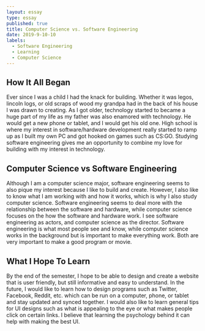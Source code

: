 ```yaml
---
layout: essay
type: essay
published: true
title: Computer Science vs. Software Engineering
date: 2019-9-10-10
labels:
  - Software Engineering
  - Learning
  - Computer Science
---
```

## **How It All Began**
Ever since I was a child I had the knack for building. Whether it was legos, lincoln logs, or old scraps of wood my grandpa had in the back of his house I was drawn to creating. As I got older, technology started to became a huge part of my life as my father was also enamored with technology. He would get a new phone or tablet, and I would get his old one. High school is where my interest in software/hardware development really started to ramp up as I built my own PC and got hooked on games such as CS:GO. Studying software engineering gives me an opportunity to combine my love for building with my interest in technology.

## **Computer Science vs Software Engineering**
Although I am a computer science major, software engineering seems to also pique my interest because I like to build and create. However, I also like to know what I am working with and how it works, which is why I also study computer science. Software engineering seems to deal more with the relationship between the software and hardware, while computer science focuses on the how the software and hardware work. I see software engineering as actors, and computer science as the director. Software engineering is what most people see and know, while computer science works in the background but is important to make everything work. Both are very important to make a good program or movie.  

## **What I Hope To Learn**
By the end of the semester, I hope to be able to design and create a website that is user friendly, but still informative and easy to understand. In the future, I would like to learn how to design programs such as Twitter, Facebook, Reddit, etc. which can be run on a computer, phone, or tablet and stay updated and synced together. I would also like to learn general tips for UI designs such as what is appealing to the eye or what makes people click on certain links. I believe that learning the psychology behind it can help with making the best UI.  
